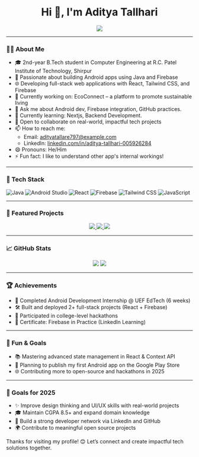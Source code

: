 <h1 align="center">Hi 👋, I'm Aditya Tallhari</h1>

<p align="center">
  <img src="https://readme-typing-svg.herokuapp.com?font=Fira+Code&size=24&pause=1000&center=true&vCenter=true&width=500&lines=Computer+Engineering+Student;Android+%26+Web+Developer;Open+Source+Enthusiast;Tech+Explorer+%F0%9F%94%8E" />
</p>

---

### 👨‍💻 About Me

- 🎓 2nd-year B.Tech student in Computer Engineering at R.C. Patel Institute of Technology, Shirpur  
- 📱 Passionate about building Android apps using Java and Firebase  
- 🌐 Developing full-stack web applications with React, Tailwind CSS, and Firebase  
- 🔭 Currently working on: EcoConnect – a platform to promote sustainable living  
- 💬 Ask me about Android dev, Firebase integration, GitHub practices. 
- 🌱 Currently learning: Nextjs, Backend Development. 
- 🤝 Open to collaborate on real-world, impactful tech projects  
- 📫 How to reach me:  
  - Email: adityatallare797@example.com  
  - LinkedIn: [linkedin.com/in/aditya-tallhari-005926284](https://www.linkedin.com/in/aditya-tallhari-005926284/)  
- 😄 Pronouns: He/Him  
- ⚡ Fun fact: I like to understand other app's internal workings!

---

### 🚀 Tech Stack

![Java](https://img.shields.io/badge/Java-ED8B00?style=for-the-badge&logo=java&logoColor=white)
![Android Studio](https://img.shields.io/badge/Android%20Studio-3DDC84?style=for-the-badge&logo=android-studio&logoColor=white)
![React](https://img.shields.io/badge/React-20232A?style=for-the-badge&logo=react&logoColor=61DAFB)
![Firebase](https://img.shields.io/badge/Firebase-FFCA28?style=for-the-badge&logo=firebase&logoColor=white)
![Tailwind CSS](https://img.shields.io/badge/TailwindCSS-38B2AC?style=for-the-badge&logo=tailwind-css&logoColor=white)
![JavaScript](https://img.shields.io/badge/JavaScript-F7DF1E?style=for-the-badge&logo=javascript&logoColor=black)

---

### 📌 Featured Projects

<p align="center">
  <a href="https://github.com/Aditya-tallare/eco-connect">
    <img src="https://github-readme-stats.vercel.app/api/pin/?username=Aditya-tallare&repo=eco-connect&theme=tokyonight" />
  </a>
  <a href="https://github.com/Aditya-tallare/AI-Powered-Sign-Language-Translator">
    <img src="https://github-readme-stats.vercel.app/api/pin/?username=Aditya-tallare&repo=AI-Powered-Sign-Language-Translator&theme=tokyonight" />
  </a>
  <a href="https://github.com/Aditya-tallare/Aditya-Portfolio">
    <img src="https://github-readme-stats.vercel.app/api/pin/?username=Aditya-tallare&repo=Aditya-Portfolio&theme=tokyonight" />
  </a>
</p>

---

### 📈 GitHub Stats

<p align="center">
  <img src="https://github-readme-stats.vercel.app/api?username=Aditya-tallhari&show_icons=true&theme=tokyonight" />
  <img src="https://github-readme-streak-stats.herokuapp.com/?user=Aditya-tallhari&theme=tokyonight" />
</p>

---
### 🏆 Achievements

- 🥇 Completed Android Development Internship @ UEF EdTech (6 weeks)
- 🛠️ Built and deployed 2+ full-stack projects (React + Firebase)
- 🚀 Participated in college-level hackathons
- 📜 Certificate: Firebase in Practice (LinkedIn Learning)

---
### 🧠 Fun & Goals

- 📚 Mastering advanced state management in React & Context API  
- 🚀 Planning to publish my first Android app on the Google Play Store    
- 🌐 Contributing more to open-source and hackathons in 2025  

---

### 🎯 Goals for 2025

- ✨ Improve design thinking and UI/UX skills with real-world projects
- 🎓 Maintain CGPA 8.5+ and expand domain knowledge
- 👥 Build a strong developer network via LinkedIn and GitHub
- 🌍 Contribute to meaningful open source projects


Thanks for visiting my profile! 😊 Let’s connect and create impactful tech solutions together.  

